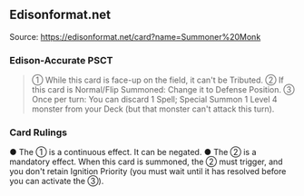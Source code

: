 
## Edisonformat.net

Source: https://edisonformat.net/card?name=Summoner%20Monk

### Edison-Accurate PSCT

> ① While this card is face-up on the field, it can't be Tributed.
> ② If this card is Normal/Flip Summoned: Change it to Defense Position.
> ③ Once per turn: You can discard 1 Spell; Special Summon 1 Level 4 monster from your Deck (but that monster can't attack this turn).

### Card Rulings

● The ① is a continuous effect. It can be negated.
● The ② is a mandatory effect. When this card is summoned, the ② must trigger, and you don't retain Ignition Priority (you must wait until it has resolved before you can activate the ③).
            